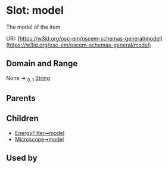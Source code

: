 
# Slot: model

The model of the item

URI: [https://w3id.org/osc-em/oscem-schemas-general/model](https://w3id.org/osc-em/oscem-schemas-general/model)


## Domain and Range

None &#8594;  <sub>0..1</sub> [String](types/String.md)

## Parents


## Children

 *  [EnergyFilter➞model](EnergyFilter_model.md)
 *  [Microscope➞model](Microscope_model.md)

## Used by

